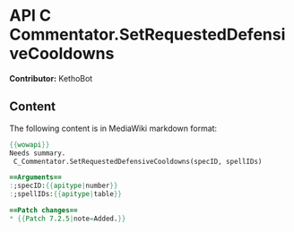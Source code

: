 # API C Commentator.SetRequestedDefensiveCooldowns

**Contributor:** KethoBot

## Content

The following content is in MediaWiki markdown format:

```mediawiki
{{wowapi}}
Needs summary.
 C_Commentator.SetRequestedDefensiveCooldowns(specID, spellIDs)

==Arguments==
:;specID:{{apitype|number}}
:;spellIDs:{{apitype|table}}

==Patch changes==
* {{Patch 7.2.5|note=Added.}}
```